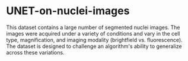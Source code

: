 # UNET-on-nuclei-images
This dataset contains a large number of segmented nuclei images. The images were acquired under a variety of conditions and vary in the cell type, magnification, and imaging modality (brightfield vs. fluorescence). The dataset is designed to challenge an algorithm's ability to generalize across these variations.
